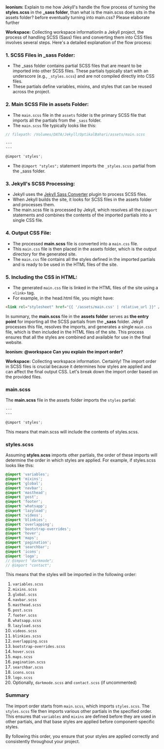 **leonism:** Explain to me how Jekyll's handle the flow process of turning the
**styles.scss** in the **\_sass folder**, than what is the main.scss does sits
in the assets folder? before eventually turning into main.css? Please elaborate
further

**Workspace:** Collecting workspace informationIn a Jekyll project, the process
of handling SCSS (Sass) files and converting them into CSS files involves
several steps. Here's a detailed explanation of the flow process:

### 1. **SCSS Files in \_sass Folder**:

- The \_sass folder contains partial SCSS files that are meant to be imported
  into other SCSS files. These partials typically start with an underscore
  (e.g., `_styles.scss`) and are not compiled directly into CSS files.
- These partials define variables, mixins, and styles that can be reused across
  the project.

### 2. **Main SCSS File in assets Folder**:

- The `main.scss` file in the `assets` folder is the primary SCSS file that
  imports all the partials from the `_sass` folder.
- The `main.scss` file typically looks like this:

```scss
// filepath: /Volumes/DATA/Jekyll/OptikalBahari/assets/main.scss
```

```scss
---
---

@import 'styles';
```

- The `@import "styles";` statement imports the `_styles.scss` partial from the
  \_sass folder.

### 3. **Jekyll's SCSS Processing**:

- Jekyll uses the [Jekyll Sass Converter](https://jekyllrb.com/docs/assets/)
  plugin to process SCSS files.
- When Jekyll builds the site, it looks for SCSS files in the assets folder and
  processes them.
- The main.scss file is processed by Jekyll, which resolves all the `@import`
  statements and combines the contents of the imported partials into a single
  CSS file.

### 4. **Output CSS File**:

- The processed **main.scss** file is converted into a `main.css` file.
- This `main.css` file is then placed in the assets folder, which is the output
  directory for the generated site.
- The `main.css` file contains all the styles defined in the imported partials
  and is ready to be used in the HTML files of the site.

### 5. **Including the CSS in HTML**:

- The generated `main.css` file is linked in the HTML files of the site using a
  `<link>` tag.
- For example, in the head.html file, you might have:

```html
<link rel="stylesheet" href="{{ '/assets/main.css' | relative_url }}" />
```

In summary, the **main.scss** file in the **assets folder** serves as **the
entry point** for importing all the SCSS partials from the **\_sass** folder.
Jekyll processes this file, resolves the imports, and generates a single
`main.css` file, which is then included in the HTML files of the site. This
process ensures that all the styles are combined and available for use in the
final website.

**leonism: @workspace Can you explain the import order?**

**Workspace:** Collecting workspace information. Certainly! The import order in
SCSS files is crucial because it determines how styles are applied and can
affect the final output CSS. Let's break down the import order based on the
provided files.

### main.scss

The **main.scss** file in the assets folder imports the `styles` partial:

```scss
---
---

@import 'styles';
```

This means that main.scss will include the contents of styles.scss.

### styles.scss

Assuming **styles.scss** imports other partials, the order of these imports will
determine the order in which styles are applied. For example, if styles.scss
looks like this:

```scss
@import 'variables';
@import 'mixins';
@import 'global';
@import 'navbar';
@import 'masthead';
@import 'post';
@import 'footer';
@import 'whatsapp';
@import 'lazyload';
@import 'videos';
@import 'blinkies';
@import 'overlapping';
@import 'bootstrap-overrides';
@import 'hover';
@import 'maps';
@import 'pagination';
@import 'searchbar';
@import 'icons';
@import 'logo';
// @import "darkmode";
// @import "contact";
```

This means that the styles will be imported in the following order:

1. `variables.scss`
2. `mixins.scss`
3. `global.scss`
4. `navbar.scss`
5. `masthead.scss`
6. `post.scss`
7. `footer.scss`
8. `whatsapp.scss`
9. `lazyload.scss`
10. `videos.scss`
11. `blinkies.scss`
12. `overlapping.scss`
13. `bootstrap-overrides.scss`
14. `hover.scss`
15. `maps.scss`
16. `pagination.scss`
17. `searchbar.scss`
18. `icons.scss`
19. `logo.scss`
20. Optionally, `darkmode.scss` and `contact.scss` (if uncommented)

### Summary

The import order starts from `main.scss`, which imports `styles.scss`. The
`styles.scss` file then imports various other partials in the specified order.
This ensures that `variables` and `mixins` are defined before they are used in
other partials, and that base styles are applied before component-specific
styles.

By following this order, you ensure that your styles are applied correctly and
consistently throughout your project.
